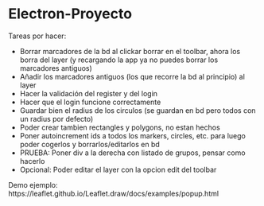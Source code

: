 # Electron-Proyecto
Tareas por hacer:
<ul>
  <li>Borrar marcadores de la bd al clickar borrar en el toolbar, ahora los borra del layer (y recargando la app ya no puedes borrar los marcadores antiguos)</li>
  <li>Añadir los marcadores antiguos (los que recorre la bd al principio) al layer</li>
  <li>Hacer la validación del register y del login</li>
  <li>Hacer que el login funcione correctamente</li>
  <li>Guardar bien el radius de los circulos (se guardan en bd pero todos con un radius por defecto)</li>
  <li>Poder crear tambien rectangles y polygons, no estan hechos</li>
  <li>Poner autoincrement ids a todos los markers, circles, etc. para luego poder cogerlos y borrarlos/editarlos en bd</li>
  <li>PRUEBA: Poner div a la derecha con listado de grupos, pensar como hacerlo</li>
  <li>Opcional: Poder editar el layer con la opcion edit del toolbar</li>
</ul>
<p>Demo ejemplo: https://leaflet.github.io/Leaflet.draw/docs/examples/popup.html</p>
